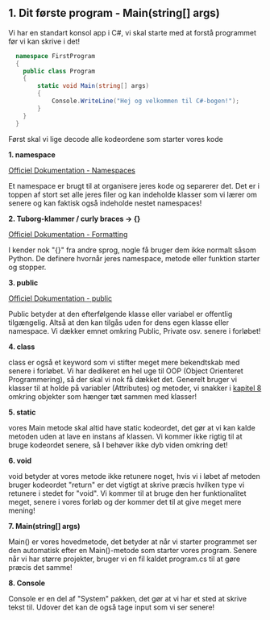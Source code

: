 ## **1. Dit første program - Main(string[] args)**

Vi har en standart konsol app i C#, vi skal starte med at forstå programmet før vi kan skrive i det!

```csharp
  namespace FirstProgram
  {
    public class Program
    {
        static void Main(string[] args)
        {
            Console.WriteLine("Hej og velkommen til C#-bogen!");
        }
    }
  }

```

Først skal vi lige decode alle kodeordene som starter vores kode

**1. namespace**

[Officiel Dokumentation - Namespaces](https://learn.microsoft.com/en-us/dotnet/csharp/fundamentals/types/namespaces)

Et namespace er brugt til at organisere jeres kode og separerer det. Det er i toppen af stort set alle jeres filer og kan indeholde klasser som vi lærer om senere og kan faktisk også indeholde nestet namespaces!

**2. Tuborg-klammer / curly braces -> {}**

[Officiel Dokumentation - Formatting](https://learn.microsoft.com/en-us/dotnet/fundamentals/code-analysis/style-rules/csharp-formatting-options)

I kender nok "{}" fra andre sprog, nogle få bruger dem ikke normalt såsom Python. De definere hvornår jeres namespace, metode eller funktion starter og stopper.

**3. public**

[Officiel Dokumentation - public](https://learn.microsoft.com/en-us/dotnet/csharp/language-reference/keywords/public)

Public betyder at den efterfølgende klasse eller variabel er offentlig tilgængelig. Altså at den kan tilgås uden for dens egen klasse eller namespace. Vi dækker emnet omkring Public, Private osv. senere i forløbet!

**4. class**

class er også et keyword som vi stifter meget mere bekendtskab med senere i forløbet. Vi har dedikeret en hel uge til OOP (Object Orienteret Programmering), så der skal vi nok få dækket det. Generelt bruger vi klasser til at holde på variabler (Attributes) og metoder, vi snakker i [kapitel 8](notion://www.notion.so/CSharpBasics/8-Methods/) omkring objekter som hænger tæt sammen med klasser!

**5. static**

vores Main metode skal altid have static kodeordet, det gør at vi kan kalde metoden uden at lave en instans af klassen. Vi kommer ikke rigtig til at bruge kodeordet senere, så I behøver ikke dyb viden omkring det!

**6. void**

void betyder at vores metode ikke retunere noget, hvis vi i løbet af metoden bruger kodeordet "return" er det vigtigt at skrive præcis hvilken type vi retunere i stedet for "void". Vi kommer til at bruge den her funktionalitet meget, senere i vores forløb og der kommer det til at give meget mere mening!

**7. Main(string[] args)**

Main() er vores hovedmetode, det betyder at når vi starter programmet ser den automatisk efter en Main()-metode som starter vores program. Senere når vi har større projekter, bruger vi en fil kaldet program.cs til at gøre præcis det samme!

**8. Console**

Console er en del af "System" pakken, det gør at vi har et sted at skrive tekst til. Udover det kan de også tage input som vi ser senere!